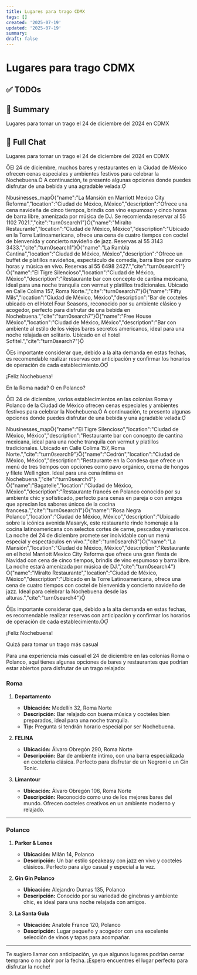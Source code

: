 ```yaml
---
title: Lugares para trago CDMX
tags: []
created: '2025-07-19'
updated: '2025-07-19'
summary:
draft: false
---
```


# Lugares para trago CDMX

## ✅ TODOs


## 📌 Summary
Lugares para tomar un trago el 24 de diciembre del 2024 en CDMX

## 🧠 Full Chat


Lugares para tomar un trago el 24 de diciembre del 2024 en CDMX



El 24 de diciembre, muchos bares y restaurantes en la Ciudad de México ofrecen cenas especiales y ambientes festivos para celebrar la Nochebuena. A continuación, te presento algunas opciones donde puedes disfrutar de una bebida y una agradable velada:

businesses_map{"name":"La Mansión en Marriott Mexico City Reforma","location":"Ciudad de México, México","description":"Ofrece una cena navideña de cinco tiempos, brindis con vino espumoso y cinco horas de barra libre, amenizada por música de DJ. Se recomienda reservar al 55 1102 7021.","cite":"turn0search1"}{"name":"Miralto Restaurante","location":"Ciudad de México, México","description":"Ubicado en la Torre Latinoamericana, ofrece una cena de cuatro tiempos con coctel de bienvenida y concierto navideño de jazz. Reservas al 55 3143 3433.","cite":"turn0search1"}{"name":"La Rambla Cantina","location":"Ciudad de México, México","description":"Ofrece un buffet de platillos navideños, espectáculo de comedia, barra libre por cuatro horas y música en vivo. Reservas al 55 6498 2427.","cite":"turn0search1"}{"name":"El Tigre Silencioso","location":"Ciudad de México, México","description":"Restaurante bar con concepto de cantina mexicana, ideal para una noche tranquila con vermut y platillos tradicionales. Ubicado en Calle Colima 157, Roma Norte.","cite":"turn0search7"}{"name":"Fifty Mils","location":"Ciudad de México, México","description":"Bar de cocteles ubicado en el Hotel Four Seasons, reconocido por su ambiente clásico y acogedor, perfecto para disfrutar de una bebida en Nochebuena.","cite":"turn0search7"}{"name":"Free House México","location":"Ciudad de México, México","description":"Bar con ambiente al estilo de los viejos bares secretos americanos, ideal para una noche relajada en solitario. Ubicado en el hotel Sofitel.","cite":"turn0search7"}

Es importante considerar que, debido a la alta demanda en estas fechas, es recomendable realizar reservas con anticipación y confirmar los horarios de operación de cada establecimiento.

¡Feliz Nochebuena! 

En la Roma nada? O en Polanco?

El 24 de diciembre, varios establecimientos en las colonias Roma y Polanco de la Ciudad de México ofrecen cenas especiales y ambientes festivos para celebrar la Nochebuena. A continuación, te presento algunas opciones donde puedes disfrutar de una bebida y una agradable velada:

businesses_map{"name":"El Tigre Silencioso","location":"Ciudad de México, México","description":"Restaurante bar con concepto de cantina mexicana, ideal para una noche tranquila con vermut y platillos tradicionales. Ubicado en Calle Colima 157, Roma Norte.","cite":"turn0search9"}{"name":"Cedrón","location":"Ciudad de México, México","description":"Restaurante en la Condesa que ofrece un menú de tres tiempos con opciones como pavo orgánico, crema de hongos y filete Wellington. Ideal para una cena íntima en Nochebuena.","cite":"turn0search4"}{"name":"Bagatelle","location":"Ciudad de México, México","description":"Restaurante francés en Polanco conocido por su ambiente chic y sofisticado, perfecto para cenas en pareja o con amigos que aprecian los sabores únicos de la cocina francesa.","cite":"turn0search1"}{"name":"Rosa Negra Polanco","location":"Ciudad de México, México","description":"Ubicado sobre la icónica avenida Masaryk, este restaurante rinde homenaje a la cocina latinoamericana con selectos cortes de carne, pescados y mariscos. La noche del 24 de diciembre promete ser inolvidable con un menú especial y espectáculos en vivo.","cite":"turn0search3"}{"name":"La Mansión","location":"Ciudad de México, México","description":"Restaurante en el hotel Marriott Mexico City Reforma que ofrece una gran fiesta de Navidad con cena de cinco tiempos, brindis de vino espumoso y barra libre. La noche estará amenizada por música de DJ.","cite":"turn0search4"}{"name":"Miralto Restaurante","location":"Ciudad de México, México","description":"Ubicado en la Torre Latinoamericana, ofrece una cena de cuatro tiempos con coctel de bienvenida y concierto navideño de jazz. Ideal para celebrar la Nochebuena desde las alturas.","cite":"turn0search4"}

Es importante considerar que, debido a la alta demanda en estas fechas, es recomendable realizar reservas con anticipación y confirmar los horarios de operación de cada establecimiento.

¡Feliz Nochebuena! 

Quizá para tomar un trago más casual 

Para una experiencia más casual el 24 de diciembre en las colonias Roma o Polanco, aquí tienes algunas opciones de bares y restaurantes que podrían estar abiertos para disfrutar de un trago relajado:

### **Roma**
1. **Departamento**  
   - **Ubicación:** Medellín 32, Roma Norte  
   - **Descripción:** Bar relajado con buena música y cocteles bien preparados, ideal para una noche tranquila.
   - **Tip:** Pregunta si tendrán horario especial por ser Nochebuena.

2. **FELINA**  
   - **Ubicación:** Álvaro Obregón 290, Roma Norte  
   - **Descripción:** Bar de ambiente íntimo, con una barra especializada en coctelería clásica. Perfecto para disfrutar de un Negroni o un Gin Tonic.

3. **Limantour**  
   - **Ubicación:** Álvaro Obregón 106, Roma Norte  
   - **Descripción:** Reconocido como uno de los mejores bares del mundo. Ofrecen cocteles creativos en un ambiente moderno y relajado.

---

### **Polanco**
1. **Parker & Lenox**  
   - **Ubicación:** Milán 14, Polanco  
   - **Descripción:** Un bar estilo speakeasy con jazz en vivo y cocteles clásicos. Perfecto para algo casual y especial a la vez.

2. **Gin Gin Polanco**  
   - **Ubicación:** Alejandro Dumas 135, Polanco  
   - **Descripción:** Conocido por su variedad de ginebras y ambiente chic, es ideal para una noche relajada con amigos.

3. **La Santa Gula**  
   - **Ubicación:** Anatole France 120, Polanco  
   - **Descripción:** Lugar pequeño y acogedor con una excelente selección de vinos y tapas para acompañar.

---

Te sugiero llamar con anticipación, ya que algunos lugares podrían cerrar temprano o no abrir por la fecha. ¡Espero encuentres el lugar perfecto para disfrutar la noche!